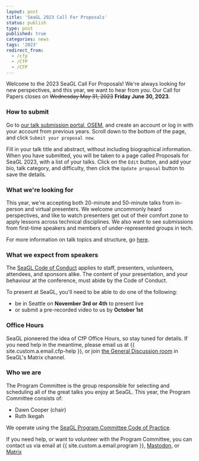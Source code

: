 ```yaml
---
layout: post
title: 'SeaGL 2023 Call For Proposals'
status: publish
type: post
published: true
categories: news
tags: '2023'
redirect_from:
  - /cfp
  - /CfP
  - /CFP
---
```


Welcome to the 2023 SeaGL Call For Proposals!  We're always looking for new perspectives, and this year, we want to hear from *you*.  Our Call for Papers closes on ~~Wednesday May 31, 2023~~ **Friday June 30, 2023**.

### How to submit

Go to [our talk submission portal, OSEM][submit], and create an account or log in with your account from previous years.  Scroll down to the bottom of the page, and click `Submit your proposal now`.

Fill in your talk title and abstract, without including biographical information.  When you have submitted, you will be taken to a page called Proposals for SeaGL 2023, with a list of your talks.  Click on the `Edit` button, and add your bio, talk category, and difficulty, then click the `Update proposal` button to save the details.

### What we're looking for

This year, we're accepting both 20-minute and 50-minute talks from in-person and virtual presenters.  We welcome uncommonly heard perspectives, and like to watch presenters get out of their comfort zone to apply lessons across technical disciplines.  We also want to see submissions from first-time speakers and members of under-represented groups in tech.

For more information on talk topics and structure, go [here](/news/2023/03/08/CFP-Details).

### What we expect from speakers

The [SeaGL Code of Conduct](/code_of_conduct) applies to staff, presenters, volunteers, attendees, and sponsors alike.  The content of your presentation, and your behaviour at the conference, must abide by the Code of Conduct.

To present at SeaGL, you'll need to be able to do one of the following:

* be in Seattle on **November 3rd or 4th** to present live
* or submit a pre-recorded video to us by **October 1st**

### Office Hours
SeaGL pioneered the idea of CfP Office Hours, so stay tuned for details.  If you need help in the meantime, please email us at {{ site.custom.a.email.cfp-help }}, or join [the General Discussion room](https://matrix.to/#/#general:seagl.org) in SeaGL's Matrix channel.

### Who we are

The Program Committee is the group responsible for selecting and scheduling all of the great talks you enjoy at SeaGL. This year, the Program Committee consists of:

* Dawn Cooper (chair)
* Ruth Ikegah

We operate using the [SeaGL Program Committee Code of Practice](/code_of_practice).

If you need help, or want to volunteer with the Program Committee, you can contact us via email at {{ site.custom.a.email.program }}, [Mastodon](https://mastodon.social/@SeaGL), or [Matrix](https://matrix.to/#/#general:seagl.org)

[submit]: https://osem.seagl.org/conferences/seagl2023
